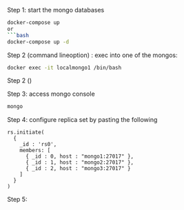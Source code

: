 Step 1: start the mongo databases

```bash
docker-compose up
or
```bash
docker-compose up -d
```

Step 2 (command lineoption) : exec into one of the mongos:

```bash
docker exec -it localmongo1 /bin/bash
```
Step 2 ()


Step 3: access mongo console

```bash
mongo
```


Step 4: configure replica set by pasting the following

```mongo command        
rs.initiate(
  {
    _id : 'rs0',
    members: [
      { _id : 0, host : "mongo1:27017" },
      { _id : 1, host : "mongo2:27017" },
      { _id : 2, host : "mongo3:27017" }
    ]
  }
)
```
Step 5:

